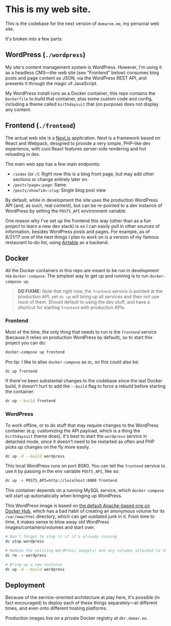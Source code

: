 # This is my web site.

This is the codebase for the next version of `demaree.me`, my personal web site.

It's broken into a few parts:

## WordPress (`./wordpress`)

My site's content management system is WordPress. However, I'm using it as a headless CMS—the web site (see "Frontend" below) consumes blog posts and page content as JSON, via the WordPress REST API, and presents it through the magic of JavaScript.

My WordPress install runs as a Docker container; this repo contains the `Dockerfile` to build that container, plus some custom code and config, including a theme called `birthdaysuit` that (on purpose) does not display any content.

## Frontend (`./frontend`)

The actual web site is a [Next.js](https://github.com/zeit/nextjs) application. Next is a framework based on React and Webpack, designed to provide a very simple, PHP-like dev experience, with cool React features server-side rendering and hot reloading in dev.

The main web app has a few main endpoints:

* `/index` (or `/`): Right now this is a blog front page, but may add other sections or change entirely later on.
* `/posts?page=:page`: Same.
* `/posts/show?id=:slug`: Single blog post view

By default, while in development the site uses the production WordPress API (and, as such, real content), but can be re-pointed to a dev instance of WordPress by setting the `POSTS_API` environment variable.

One reason why I've set up the frontend this way (other than as a fun project to learn a new dev stack) is so I can easily pull in other sources of information, besides WordPress posts and pages. For example, as of 8/21/17 one of the next things I plan to work on is a version of my famous restaurant to-do list, using [Airtable](https://airtable.com) as a backend.

## Docker

All the Docker containers in this repo are meant to be run in development via `docker-compose`. The simplest way to get up and running is to run `docker-compose up`.

> **DD FIXME:** Note that right now, the `frontend` service is pointed at the production API, yet `dc up` will bring up all services and then not use most of them. Should default to using the dev stuff, and have a shortcut for starting `frontend` with production APIs.

### Frontend

Most of the time, the only thing that needs to run is the `frontend` service (because it relies on production WordPress by default), so to start this project you can do:

```sh
docker-compose up frontend
```

Pro tip: I like to alias `docker-compose` as `dc`, so this could also be:

```sh
dc up frontend
```

If there've been substantial changes to the codebase since the last Docker build, it doesn't hurt to add the `--build` flag to force a rebuild before starting the container:

```sh
dc up --build frontend
```

### WordPress

To work offline, or to do stuff that may require changes to the WordPress container (e.g. customizing the API payload, which is a thing the `birthdaysuit` theme does), it's best to start the `wordpress` service in detached mode, since it doesn't need to be restarted as often and PHP picks up changes on the fly more easily.

```sh
dc up -d --build wordpress
```

This local WordPress runs on port 8080. You can tell the `frontend` service to use it by passing in the env variable `POSTS_API`, like so:

```sh
dc up -e POSTS_API=http://localhost:8080 frontend
```

This container depends on a running MySQL service, which `docker-compose` will start up automatically when bringing up WordPress.

This WordPress image is based on [the default Apache-based one on Docker Hub](https://hub.docker.com/_/wordpress), which has a bad habit of creating an anonymous volume for its `/var/www/html` directory, which can get outdated junk in it. From time to time, it makes sense to blow away old WordPress images/containers/volumes and start over.

```sh
# Don't forget to stop it if it's already running
dc stop wordpress

# Remove the existing WordPress image(s) and any volumes attached to them
dc rm -v wordpress

# Bring up a new instance
dc up -d --build wordpress
```

## Deployment

Because of the service-oriented architecture at play here, it's possible (in fact encouraged) to deploy each of these things separately—at different times, and even onto different hosting platforms.

Production images live on a private Docker registry at `dkr.demar.ee`.